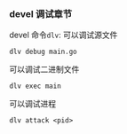### devel 调试章节

devel 命令`dlv`:
可以调试源文件
```shell
dlv debug main.go
```
可以调试二进制文件
```shell
dlv exec main
```
可以调试进程
```shell
dlv attack <pid>
```